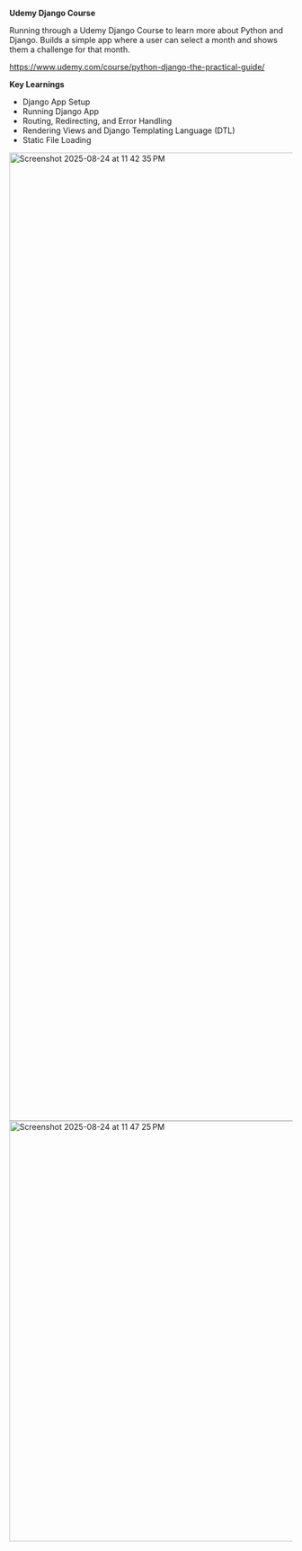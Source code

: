**Udemy Django Course**

Running through a Udemy Django Course to learn more about Python and Django. Builds a simple app where a user can select a month and shows them a challenge for that month.

https://www.udemy.com/course/python-django-the-practical-guide/

**Key Learnings**
- Django App Setup
- Running Django App
- Routing, Redirecting, and Error Handling
- Rendering Views and Django Templating Language (DTL)
- Static File Loading

<img width="2246" height="1722" alt="Screenshot 2025-08-24 at 11 42 35 PM" src="https://github.com/user-attachments/assets/abed98c0-48d9-4072-9608-17b7f6fa1ee4" />

<img width="2256" height="748" alt="Screenshot 2025-08-24 at 11 47 25 PM" src="https://github.com/user-attachments/assets/4ea223c7-eeb6-43d8-91ca-eba35cbf2689" />
